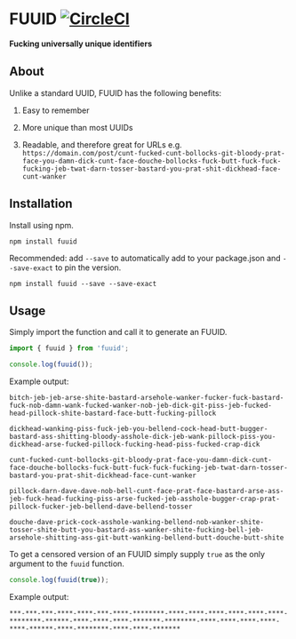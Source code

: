 # FUUID [![CircleCI](https://circleci.com/gh/JakeSidSmith/fuuid.svg?style=svg)](https://circleci.com/gh/JakeSidSmith/fuuid)

**Fucking universally unique identifiers**

## About

Unlike a standard UUID, FUUID has the following benefits:

1. Easy to remember

2. More unique than most UUIDs

3. Readable, and therefore great for URLs e.g. `https://domain.com/post/cunt-fucked-cunt-bollocks-git-bloody-prat-face-you-damn-dick-cunt-face-douche-bollocks-fuck-butt-fuck-fuck-fucking-jeb-twat-darn-tosser-bastard-you-prat-shit-dickhead-face-cunt-wanker`

## Installation

Install using npm.

```shell
npm install fuuid
```

Recommended: add `--save` to automatically add to your package.json and `--save-exact` to pin the version.

```shell
npm install fuuid --save --save-exact
```

## Usage

Simply import the function and call it to generate an FUUID.

```typescript
import { fuuid } from 'fuuid';

console.log(fuuid());
```

Example output:

```
bitch-jeb-jeb-arse-shite-bastard-arsehole-wanker-fucker-fuck-bastard-fuck-nob-damn-wank-fucked-wanker-nob-jeb-dick-git-piss-jeb-fucked-head-pillock-shite-bastard-face-butt-fucking-pillock

dickhead-wanking-piss-fuck-jeb-you-bellend-cock-head-butt-bugger-bastard-ass-shitting-bloody-asshole-dick-jeb-wank-pillock-piss-you-dickhead-arse-fucked-pillock-fucking-head-piss-fucked-crap-dick

cunt-fucked-cunt-bollocks-git-bloody-prat-face-you-damn-dick-cunt-face-douche-bollocks-fuck-butt-fuck-fuck-fucking-jeb-twat-darn-tosser-bastard-you-prat-shit-dickhead-face-cunt-wanker

pillock-darn-dave-dave-nob-bell-cunt-face-prat-face-bastard-arse-ass-jeb-fuck-head-fucking-piss-arse-fucked-jeb-asshole-bugger-crap-prat-pillock-fucker-jeb-bellend-dave-bellend-tosser

douche-dave-prick-cock-asshole-wanking-bellend-nob-wanker-shite-tosser-shite-butt-you-bastard-ass-wanker-shite-fucking-bell-jeb-arsehole-shitting-ass-git-butt-wanking-bellend-butt-douche-butt-shite
```

To get a censored version of an FUUID simply supply `true` as the only argument to the `fuuid` function.

```typescript
console.log(fuuid(true));
```

Example output:

```
***-***-***-****-****-***-****-********-****-****-****-****-****-****-********-******-****-****-****-*******-********-****-****-****-****-****-******-****-********-****-****-*******
```
